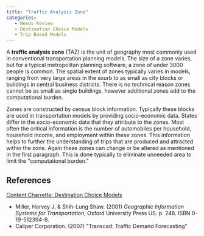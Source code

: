```yaml
---
title: "Traffic Analysis Zone"
categories:
   - Needs Review
   - Destination Choice Models
   - Trip Based Models
---
```


A **traffic analysis zone** (TAZ) is the unit of geography most commonly used in conventional transportation planning models. The size of a zone varies, but for a typical metropolitan planning software, a zone of under 3000 people is common. The spatial extent of zones typically varies in models, ranging from very large areas in the exurb to as small as city blocks or buildings in central business districts. There is no technical reason zones cannot be as small as single buildings, however additional zones add to the computational burden.

Zones are constructed by census block information. Typically these blocks are used in transportation models by providing socio-economic data. States differ in the socio-economic data that they attribute to the zones. Most often the critical information is the number of automobiles per household, household income, and employment within these zones. This information helps to further the understanding of trips that are produced and attracted within the zone. Again these zones can change or be altered as mentioned in the first paragraph. This is done typically to eliminate unneeded area to limit the "computational burden."

References
----------

[Content Charrette: Destination Choice Models](Content_Charrette:_Destination_Choice_Models)

-   Miller, Harvey J. & Shih-Lung Shaw. (2001) *Geographic Information Systems for Transportation*, Oxford University Press US. p. 248. ISBN 0-19-512394-8.
-   Caliper Corporation. (2007) "Transcad: Traffic Demand Forecasting"


